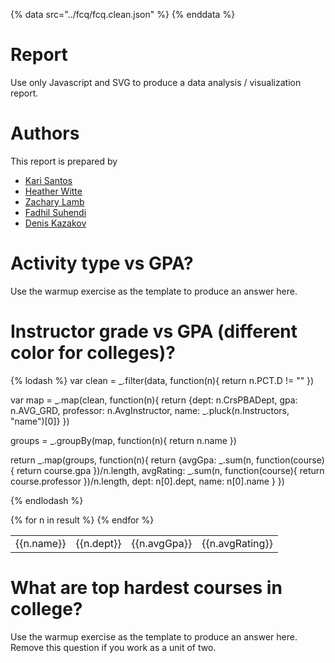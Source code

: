 {% data src="../fcq/fcq.clean.json" %}
{% enddata %}
# Report

Use only Javascript and SVG to produce a data analysis / visualization report.

# Authors

This report is prepared by
* [Kari Santos](https://github.com/karisantos)
* [Heather Witte](https://github.com/hswitte)
* [Zachary Lamb](https://github.com/ZachLamb)
* [Fadhil Suhendi](https://github.com/fadhilfath)
* [Denis Kazakov](https://github.com/94kazakov)

<a name="top"/>
<div id="autonav"></div>

# Activity type vs GPA? 

Use the warmup exercise as the template to produce an answer here.

# Instructor grade vs GPA (different color for colleges)?

{% lodash %}
var clean = _.filter(data, function(n){
	return n.PCT.D != ""
})

var map = _.map(clean, function(n){
  return {dept: n.CrsPBADept, gpa: n.AVG_GRD, professor: n.AvgInstructor, name: _.pluck(n.Instructors, "name")[0]}
})

groups =  _.groupBy(map, function(n){
  return n.name
})

return _.map(groups, function(n){
	return {avgGpa: _.sum(n, function(course){
				return course.gpa
			})/n.length,
			avgRating: _.sum(n, function(course){
				return course.professor
			})/n.length,
			dept: n[0].dept,
			name: n[0].name }
})

{% endlodash %}

<table>
{% for n in result %}
    <tr>
        <td>{{n.name}}</td>
        <td>{{n.dept}}</td>
        <td>{{n.avgGpa}}</td>
        <td>{{n.avgRating}}</td>
    </tr>
{% endfor %}
</table>




# What are top hardest courses in college? 

Use the warmup exercise as the template to produce an answer here. Remove this
question if you work as a unit of two.
